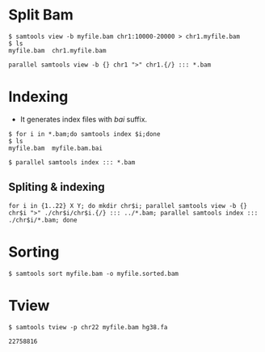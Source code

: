 # Split Bam

```
$ samtools view -b myfile.bam chr1:10000-20000 > chr1.myfile.bam
$ ls
myfile.bam  chr1.myfile.bam
```
```
parallel samtools view -b {} chr1 ">" chr1.{/} ::: *.bam
```


# Indexing
- It generates index files with *bai* suffix.
```
$ for i in *.bam;do samtools index $i;done
$ ls
myfile.bam  myfile.bam.bai
```
```
$ parallel samtools index ::: *.bam
```

## Spliting & indexing
```
for i in {1..22} X Y; do mkdir chr$i; parallel samtools view -b {} chr$i ">" ./chr$i/chr$i.{/} ::: ../*.bam; parallel samtools index ::: ./chr$i/*.bam; done
```

# Sorting
```
$ samtools sort myfile.bam -o myfile.sorted.bam
```

# Tview
```
$ samtools tview -p chr22 myfile.bam hg38.fa

22758816
```
